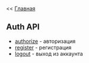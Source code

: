 << [Главная](./../../../README.md)

## Auth API
* [authorize](./methods/authorize.md) - авторизация
* [register](./methods/register.md) - регистрация
* [logout](./methods/logout.md) - выход из аккаунта 